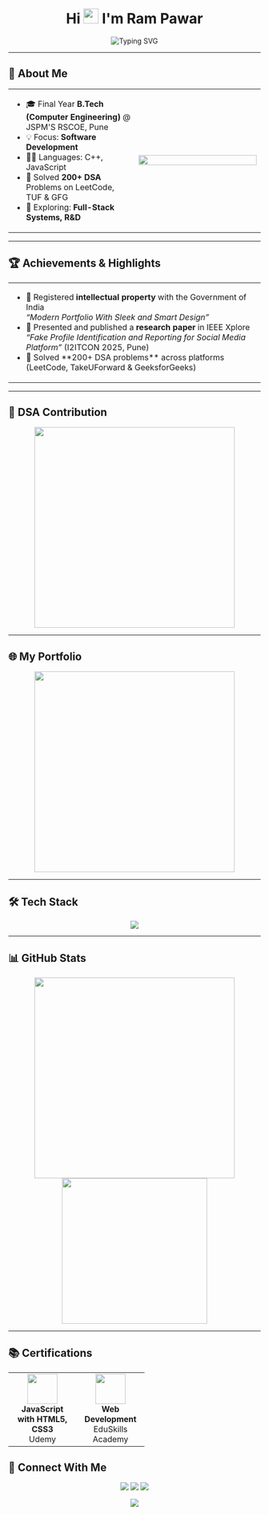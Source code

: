 <h1 align="center">
  Hi <img src="https://media.giphy.com/media/hvRJCLFzcasrR4ia7z/giphy.gif" width="30px"/> I'm Ram Pawar
</h1>

<p align="center">
  <img src="https://readme-typing-svg.demolab.com?font=Fira+Code&weight=600&size=22&duration=4000&pause=1000&color=00FFDD&center=true&vCenter=true&multiline=true&width=900&height=100&lines=Final+Year+Computer+Engineer+from+JSPM'S+RSCOE+Pune;100%2B+DSA+Problems+Solved+%7C+Full+Stack+Dev+%7C+Research+and+Development+;Always+Learning+%7C+Building+%7C+Contributing" alt="Typing SVG" />
</p>

---

## 🧠 About Me

<table>
  <tr>
    <td width="50%">
      <ul>
        <li>🎓 Final Year <b>B.Tech (Computer Engineering)</b> @ JSPM'S RSCOE, Pune</li>
        <li>💡 Focus: <b>Software Development</b></li>
        <li>👨‍💻 Languages: C++, JavaScript</li>
        <li>🧩 Solved <b>200+ DSA</b> Problems on LeetCode, TUF & GFG</li>
        <li>🚀 Exploring: <b>Full-Stack Systems, R&D</b></li>
      </ul>
    </td>
    <td width="50%">
      <img src="https://cdn.dribbble.com/users/1059583/screenshots/4171367/coding-freak.gif" width="100%">
    </td>
  </tr>
</table>

---

## 🏆 Achievements & Highlights  

<table>
  <tr>
    <td width="100%">
      <ul>
        <li>📜 Registered <b>intellectual property</b> with the Government of India  
          <br><i>“Modern Portfolio With Sleek and Smart Design”</i></li>
        <li>📖 Presented and published a <b>research paper</b> in IEEE Xplore  
          <br><i>“Fake Profile Identification and Reporting for Social Media Platform”</i>  
          (I2ITCON 2025, Pune)</li>
        <li>🧩 Solved **200+ DSA problems** across platforms (LeetCode, TakeUForward & GeeksforGeeks)</li>
      </ul>
    </td>
  </tr>
<!--   <tr>
    <td align="center">
      <img src="ROC.jpg" alt="Copyright Certificate" width="16%" style="margin:10px"/>
      <img src="ResearchPresented.jpg" alt="Research Paper Presentation" width="35%" style="margin:10px"/>
    </td>
  </tr> -->
</table>



---

## 🔢 DSA Contribution

<div align="center">
  <img src="https://leetcard.jacoblin.cool/Ram_pawar_01?theme=unicorn&ext=heatmap" width="400" />
<!--   <img src="TUF.png" width="295"/> -->
  
</div>



---

## 🌐 My Portfolio 

<div align="center">
  <a href="https://portfolio-backend-znrv.onrender.com">
    <img src="https://icons8.comundefined" width="400"/>
  </a>
</div>

---


<!-- ## 💼 Featured Projects

  | Project | Description | Tech Stack |
  |--------|-------------|------------|
  | 💸 **Smart Expense Splitter** | Debt Minimization using Graphs (Java) | Java, Collections, CLI |
  | 🔗 **D-Drive** | Blockchain file storage using IPFS & Smart Contracts | Solidity, IPFS, Hardhat |
  | 🌱 **Happy Day Foundation** | Donation platform for NGOs with Razorpay | Node.js, MongoDB, HTML |

--- -->

## 🛠️ Tech Stack

<p align="center">
  <img src="https://skillicons.dev/icons?i=cpp,js,react,mysql,git,github,html,css" />
</p>

---

## 📊 GitHub Stats

<p align="center">
  <img src="https://github-readme-streak-stats.herokuapp.com?user=Rampawardz&theme=tokyonight" width="400"/>
  <img src="https://github-readme-stats.vercel.app/api/top-langs/?username=Rampawardz&layout=compact&theme=tokyonight" width="290"/>
</p>

---

## 📚 Certifications

<table align="center" cellpadding="10">
  <tr>
    <td align="center" width="120">
      <img src="https://img.icons8.com/external-flat-juicy-fish/120/000000/external-algorithm-coding-and-development-flat-flat-juicy-fish.png" width="60"/><br>
      <strong>JavaScript with HTML5, CSS3</strong><br>
      Udemy
    </td>
    <td align="center" width="120">
      <img src="https://img.icons8.com/?size=100&id=pijxxzc78ZdO&format=png&color=000000" width="60"/><br>
      <strong>Web Development</strong><br>
      EduSkills Academy
    </td>
  </tr>
</table>




## 🔗 Connect With Me

<p align="center">
  <a href="https://www.linkedin.com/in/ram-pawar-647580257/"><img src="https://img.shields.io/badge/LinkedIn-blue?style=for-the-badge&logo=linkedin&logoColor=white" /></a>
  <a href="mailto:rampawarpkd@gmail.com"><img src="https://img.shields.io/badge/Gmail-red?style=for-the-badge&logo=gmail&logoColor=white" /></a>
  <a href="https://github.com/Rampawardz"><img src="https://img.shields.io/badge/GitHub-black?style=for-the-badge&logo=github&logoColor=white" /></a>
</p>

<p align="center">
  <img src="https://komarev.com/ghpvc/?username=Rampawardz&label=Profile%20views&color=0e75b6&style=flat" />
</p>

